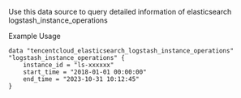 Use this data source to query detailed information of elasticsearch logstash_instance_operations

Example Usage

```hcl
data "tencentcloud_elasticsearch_logstash_instance_operations" "logstash_instance_operations" {
	instance_id = "ls-xxxxxx"
	start_time = "2018-01-01 00:00:00"
	end_time = "2023-10-31 10:12:45"
}
```